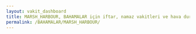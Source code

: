 ```yaml
---
layout: vakit_dashboard
title: MARSH_HARBOUR, BAHAMALAR için iftar, namaz vakitleri ve hava durumu - ilçe/eyalet seç
permalink: /BAHAMALAR/MARSH_HARBOUR/
---
```


<script type="text/javascript">
  var GLOBAL_COUNTRY = 'BAHAMALAR';
  var GLOBAL_CITY = 'MARSH_HARBOUR';
  var GLOBAL_STATE = '';
  var lat = 72;
  var lon = 21;
</script>
